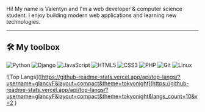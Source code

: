 Hi!
My name is Valentyn and I'm a web developer & computer science student.
I enjoy building modern web applications and learning new technologies.  

---

## 🛠 My toolbox

![Python](https://img.shields.io/badge/Python-3776AB?style=for-the-badge&logo=python&logoColor=white)
![Django](https://img.shields.io/badge/Django-092E20?style=for-the-badge&logo=django&logoColor=white)
![JavaScript](https://img.shields.io/badge/JavaScript-F7E017?style=for-the-badge&logo=javascript&logoColor=black)
![HTML5](https://img.shields.io/badge/HTML5-E34F26?style=for-the-badge&logo=html5&logoColor=white)
![CSS3](https://img.shields.io/badge/CSS3-1572B6?style=for-the-badge&logo=css3&logoColor=white)
![PHP](https://img.shields.io/badge/PHP-777BB4?style=for-the-badge&logo=php&logoColor=white)
![Git](https://img.shields.io/badge/Git-F05033?style=for-the-badge&logo=git&logoColor=white)
![Linux](https://img.shields.io/badge/Linux-FCC624?style=for-the-badge&logo=linux&logoColor=black)


![Top Langs]([https://github-readme-stats.vercel.app/api/top-langs/?username=glancyF&layout=compact&theme=tokyonight](https://github-readme-stats.vercel.app/api/top-langs/?username=glancyF&layout=compact&theme=tokyonight&langs_count=10&v=2
)
